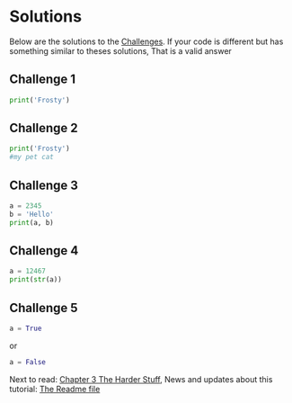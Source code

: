# Solutions
Below are the solutions to the [Challenges](10-Challenge.md). If your code is different but has something similar to theses solutions, That is a valid answer
## Challenge 1
```python
print('Frosty')
```

## Challenge 2
```python
print('Frosty')
#my pet cat
```

## Challenge 3
```python
a = 2345
b = 'Hello'
print(a, b)
```

## Challenge 4
```python
a = 12467
print(str(a))
```

## Challenge 5
```python
a = True
```
or
```python
a = False
```

Next to read: [Chapter 3 The Harder Stuff](../Chapter-3-Harder-stuff/1-Intro.md), News and updates about this tutorial: [The Readme file](../README.md)